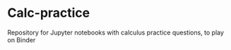 # Calc-practice
Repository for Jupyter notebooks with calculus practice questions, to play on Binder
